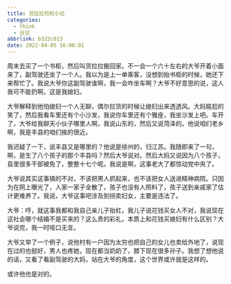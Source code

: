 ```yaml
---
title: 货拉拉司机小记
categories:
  - think
  - 日记
abbrlink: b322c813
date: 2022-04-05 16:00:01
---
```


周末去买了一个书柜，然后叫货拉拉搬回家。不一会一个六十左右的大爷开着小面来了，副驾驶还坐了一个人。我以为是上一单乘客，没想到抬书柜的时候，她还下来帮忙了。我说大爷你这副驾驶谁啊，我一会咋坐车啊？大爷不好意思的说，这人我可不能扔啊，这是我媳妇。

大爷解释到他怕媳妇一个人无聊，偶尔拉货的时候让媳妇出来透透风。大妈尴尬的笑了，然后我看车里还有个小沙发，我说你车里还有个雅座，我坐沙发上吧。车开了，大爷给我聊天小伙子哪里人啊，我说山东的，然后又说菏泽的。他说咱们老乡啊，我是丰县的咱们挨的很近。

我迟疑了一下，说丰县又是哪里的？他说是徐州的，归江苏。我随即来了一句，啊，是生了八个孩子的那个丰县吗？然后大爷说对。然后大妈又说因为八个孩子，县里很多干部被免了，整整十七个呢。我说是啊，这事老大了都惊动党中央了。

大爷说其实这事搞的不对，不该把男人抓起来，也不该把女人送进精神病院。只因为在网上曝光了，人家一家子全散了，孩子也没有人照料了，孩子送到亲戚家了估计更难养了。我说，大爷这事吧涉及到拐卖妇女，主要是违法了。

大爷：哼，就这事我都和我自己亲儿子抬杠，我儿子说花钱买女人不对，我说现在这社会哪个结婚不是买来的？这么贵的彩礼，本质上和花钱买媳妇有什么区别？大爷说完，我一时哑口无言。

大爷又举了一个例子，说他村有一户因为太穷也把自己的女儿也卖给外地了，说现在过的也挺好，男人也疼她，现在都当奶奶了，膝下现在很多孙子。我想了想他说的话，又看了看副驾驶的大妈，站在大爷的角度，这个世界或许就是这样的。

或许他也是对的。
